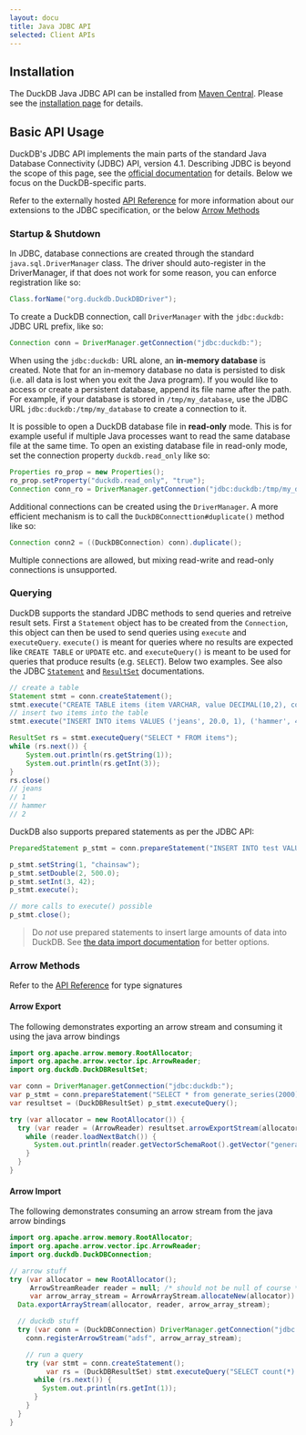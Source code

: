 ```yaml
---
layout: docu
title: Java JDBC API
selected: Client APIs
---
```

## Installation
The DuckDB Java JDBC API can be installed from [Maven Central](https://search.maven.org/artifact/org.duckdb/duckdb_jdbc). Please see the [installation page](../installation?environment=java) for details.

## Basic API Usage
DuckDB's JDBC API implements the main parts of the standard Java Database Connectivity (JDBC) API, version 4.1. Describing JDBC is beyond the scope of this page, see the [official documentation](https://docs.oracle.com/javase/tutorial/jdbc/basics/index.html) for details. Below we focus on the DuckDB-specific parts. 

Refer to the externally hosted [API Reference](https://javadoc.io/doc/org.duckdb/duckdb_jdbc) for more information about our extensions to the JDBC specification, or the below [Arrow Methods](#arrow-methods)

### Startup & Shutdown
In JDBC, database connections are created through the standard `java.sql.DriverManager` class.  The driver should auto-register in the DriverManager, if that does not work for some reason, you can enforce registration like so:

```java
Class.forName("org.duckdb.DuckDBDriver");
```

To create a DuckDB connection, call `DriverManager` with the `jdbc:duckdb:` JDBC URL prefix, like so:

```java
Connection conn = DriverManager.getConnection("jdbc:duckdb:");
```

When using the `jdbc:duckdb:`  URL alone, an **in-memory database** is created. Note that for an in-memory database no data is persisted to disk (i.e. all data is lost when you exit the Java program). If you would like to access or create a persistent database, append its file name after the path. For example, if your database is stored in `/tmp/my_database`, use the JDBC URL `jdbc:duckdb:/tmp/my_database` to create a connection to it. 

It is possible to open a DuckDB database file in **read-only** mode. This is for example useful if multiple Java processes want to read the same database file at the same time. To open an existing database file in read-only mode, set the connection property `duckdb.read_only` like so:

```java
Properties ro_prop = new Properties();
ro_prop.setProperty("duckdb.read_only", "true");
Connection conn_ro = DriverManager.getConnection("jdbc:duckdb:/tmp/my_database", ro_prop);
```

Additional connections can be created using the `DriverManager`. A more efficient mechanism is to call the `DuckDBConnecttion#duplicate()` method like so:

```java
Connection conn2 = ((DuckDBConnection) conn).duplicate();
```

Multiple connections are allowed, but mixing read-write and read-only connections is unsupported.

### Querying
DuckDB supports the standard JDBC methods to send queries and retreive result sets. First a `Statement` object has to be created from the `Connection`, this object can then be used to send queries using `execute` and `executeQuery`. `execute()` is meant for queries where no results are expected like `CREATE TABLE` or `UPDATE` etc. and `executeQuery()` is meant to be used for queries that produce results (e.g. `SELECT`). Below two examples. See also the JDBC [`Statement`](https://docs.oracle.com/javase/7/docs/api/java/sql/Statement.html) and [`ResultSet`](https://docs.oracle.com/javase/7/docs/api/java/sql/ResultSet.html) documentations.

```java
// create a table
Statement stmt = conn.createStatement();
stmt.execute("CREATE TABLE items (item VARCHAR, value DECIMAL(10,2), count INTEGER)");
// insert two items into the table
stmt.execute("INSERT INTO items VALUES ('jeans', 20.0, 1), ('hammer', 42.2, 2)");
```

```java
ResultSet rs = stmt.executeQuery("SELECT * FROM items");
while (rs.next()) {
	System.out.println(rs.getString(1));
	System.out.println(rs.getInt(3));
}
rs.close()
// jeans
// 1
// hammer
// 2
```

DuckDB also supports prepared statements as per the JDBC API:

```java
PreparedStatement p_stmt = conn.prepareStatement("INSERT INTO test VALUES (?, ?, ?);");

p_stmt.setString(1, "chainsaw");
p_stmt.setDouble(2, 500.0);
p_stmt.setInt(3, 42);
p_stmt.execute();

// more calls to execute() possible
p_stmt.close();
```

> Do *not* use prepared statements to insert large amounts of data into DuckDB. See [the data import documentation](../data/overview) for better options.

### Arrow Methods

Refer to the [API Reference](https://javadoc.io/doc/org.duckdb/duckdb_jdbc/latest/org/duckdb/DuckDBResultSet.html#arrowExportStream(java.lang.Object,long)) for type signatures

#### Arrow Export

The following demonstrates exporting an arrow stream and consuming it using the java arrow bindings

```java
import org.apache.arrow.memory.RootAllocator;
import org.apache.arrow.vector.ipc.ArrowReader;
import org.duckdb.DuckDBResultSet;

var conn = DriverManager.getConnection("jdbc:duckdb:");
var p_stmt = conn.prepareStatement("SELECT * from generate_series(2000)");
var resultset = (DuckDBResultSet) p_stmt.executeQuery();

try (var allocator = new RootAllocator()) {
  try (var reader = (ArrowReader) resultset.arrowExportStream(allocator, 256)) {
    while (reader.loadNextBatch()) {
      System.out.println(reader.getVectorSchemaRoot().getVector("generate_series"));
    }
  }
}
```

#### Arrow Import

The following demonstrates consuming an arrow stream from the java arrow bindings

```java
import org.apache.arrow.memory.RootAllocator;
import org.apache.arrow.vector.ipc.ArrowReader;
import org.duckdb.DuckDBConnection;

// arrow stuff
try (var allocator = new RootAllocator();
     ArrowStreamReader reader = null; /* should not be null of course */
     var arrow_array_stream = ArrowArrayStream.allocateNew(allocator)) {
  Data.exportArrayStream(allocator, reader, arrow_array_stream);

  // duckdb stuff
  try (var conn = (DuckDBConnection) DriverManager.getConnection("jdbc:duckdb:")) {
    conn.registerArrowStream("adsf", arrow_array_stream);

    // run a query
    try (var stmt = conn.createStatement();
         var rs = (DuckDBResultSet) stmt.executeQuery("SELECT count(*) FROM adsf")) {
      while (rs.next()) {
        System.out.println(rs.getInt(1));
      }
    }
  }
}
```
